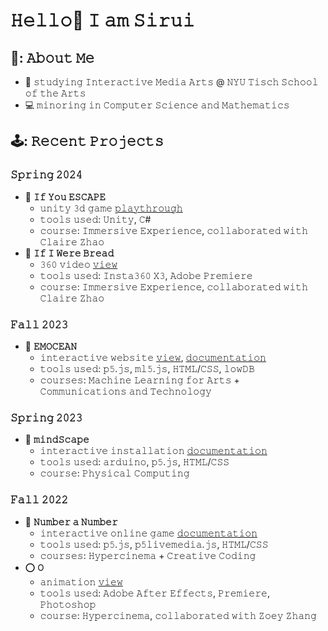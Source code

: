 # 𝙷𝚎𝚕𝚕𝚘👋 𝙸 𝚊𝚖 𝚂𝚒𝚛𝚞𝚒



## 🌻: 𝙰𝚋𝚘𝚞𝚝 𝙼𝚎
- 📖 𝚜𝚝𝚞𝚍𝚢𝚒𝚗𝚐 𝙸𝚗𝚝𝚎𝚛𝚊𝚌𝚝𝚒𝚟𝚎 𝙼𝚎𝚍𝚒𝚊 𝙰𝚛𝚝𝚜 @ 𝙽𝚈𝚄 𝚃𝚒𝚜𝚌𝚑 𝚂𝚌𝚑𝚘𝚘𝚕 𝚘𝚏 𝚝𝚑𝚎 𝙰𝚛𝚝𝚜
- 💻 𝚖𝚒𝚗𝚘𝚛𝚒𝚗𝚐 𝚒𝚗 𝙲𝚘𝚖𝚙𝚞𝚝𝚎𝚛 𝚂𝚌𝚒𝚎𝚗𝚌𝚎 𝚊𝚗𝚍 𝙼𝚊𝚝𝚑𝚎𝚖𝚊𝚝𝚒𝚌𝚜


## 🕹️: 𝚁𝚎𝚌𝚎𝚗𝚝 𝙿𝚛𝚘𝚓𝚎𝚌𝚝𝚜
### 𝚂𝚙𝚛𝚒𝚗𝚐 𝟸𝟶𝟸𝟺
- 👻 **𝙸𝚏 𝚈𝚘𝚞 𝙴𝚂𝙲𝙰𝙿𝙴**
  - 𝚞𝚗𝚒𝚝𝚢 𝟹𝚍 𝚐𝚊𝚖𝚎 [𝚙𝚕𝚊𝚢𝚝𝚑𝚛𝚘𝚞𝚐𝚑](https://vimeo.com/920309261?share=copy)
  - 𝚝𝚘𝚘𝚕𝚜 𝚞𝚜𝚎𝚍: 𝚄𝚗𝚒𝚝𝚢, 𝙲#
  - 𝚌𝚘𝚞𝚛𝚜𝚎: 𝙸𝚖𝚖𝚎𝚛𝚜𝚒𝚟𝚎 𝙴𝚡𝚙𝚎𝚛𝚒𝚎𝚗𝚌𝚎, 𝚌𝚘𝚕𝚕𝚊𝚋𝚘𝚛𝚊𝚝𝚎𝚍 𝚠𝚒𝚝𝚑 𝙲𝚕𝚊𝚒𝚛𝚎 𝚉𝚑𝚊𝚘
- 🍞 **𝙸𝚏 𝙸 𝚆𝚎𝚛𝚎 𝙱𝚛𝚎𝚊𝚍**
  - 𝟹𝟼𝟶 𝚟𝚒𝚍𝚎𝚘 [𝚟𝚒𝚎𝚠](https://www.youtube.com/watch?v=iUGKH4f_Ln0)
  - 𝚝𝚘𝚘𝚕𝚜 𝚞𝚜𝚎𝚍: 𝙸𝚗𝚜𝚝𝚊𝟹𝟼𝟶 𝚇𝟹, 𝙰𝚍𝚘𝚋𝚎 𝙿𝚛𝚎𝚖𝚒𝚎𝚛𝚎 
  - 𝚌𝚘𝚞𝚛𝚜𝚎: 𝙸𝚖𝚖𝚎𝚛𝚜𝚒𝚟𝚎 𝙴𝚡𝚙𝚎𝚛𝚒𝚎𝚗𝚌𝚎, 𝚌𝚘𝚕𝚕𝚊𝚋𝚘𝚛𝚊𝚝𝚎𝚍 𝚠𝚒𝚝𝚑 𝙲𝚕𝚊𝚒𝚛𝚎 𝚉𝚑𝚊𝚘
### 𝙵𝚊𝚕𝚕 𝟸𝟶𝟸𝟹
- 🌊 **𝙴𝙼𝙾𝙲𝙴𝙰𝙽**
  - 𝚒𝚗𝚝𝚎𝚛𝚊𝚌𝚝𝚒𝚟𝚎 𝚠𝚎𝚋𝚜𝚒𝚝𝚎 [𝚟𝚒𝚎𝚠](https://emocean.glitch.me/aStart.html), [𝚍𝚘𝚌𝚞𝚖𝚎𝚗𝚝𝚊𝚝𝚒𝚘𝚗](https://vimeo.com/906901231?share=copy)
  - 𝚝𝚘𝚘𝚕𝚜 𝚞𝚜𝚎𝚍: 𝚙𝟻.𝚓𝚜, 𝚖𝚕𝟻.𝚓𝚜, 𝙷𝚃𝙼𝙻/𝙲𝚂𝚂, 𝚕𝚘𝚠𝙳𝙱
  - 𝚌𝚘𝚞𝚛𝚜𝚎𝚜: 𝙼𝚊𝚌𝚑𝚒𝚗𝚎 𝙻𝚎𝚊𝚛𝚗𝚒𝚗𝚐 𝚏𝚘𝚛 𝙰𝚛𝚝𝚜 + 𝙲𝚘𝚖𝚖𝚞𝚗𝚒𝚌𝚊𝚝𝚒𝚘𝚗𝚜 𝚊𝚗𝚍 𝚃𝚎𝚌𝚑𝚗𝚘𝚕𝚘𝚐𝚢
### 𝚂𝚙𝚛𝚒𝚗𝚐 𝟸𝟶𝟸𝟹
- 🧘 **𝚖𝚒𝚗𝚍𝚂𝚌𝚊𝚙𝚎**
  - 𝚒𝚗𝚝𝚎𝚛𝚊𝚌𝚝𝚒𝚟𝚎 𝚒𝚗𝚜𝚝𝚊𝚕𝚕𝚊𝚝𝚒𝚘𝚗 [𝚍𝚘𝚌𝚞𝚖𝚎𝚗𝚝𝚊𝚝𝚒𝚘𝚗](https://vimeo.com/906896461?share=copy)
  - 𝚝𝚘𝚘𝚕𝚜 𝚞𝚜𝚎𝚍: 𝚊𝚛𝚍𝚞𝚒𝚗𝚘, 𝚙𝟻.𝚓𝚜, 𝙷𝚃𝙼𝙻/𝙲𝚂𝚂
  - 𝚌𝚘𝚞𝚛𝚜𝚎: 𝙿𝚑𝚢𝚜𝚒𝚌𝚊𝚕 𝙲𝚘𝚖𝚙𝚞𝚝𝚒𝚗𝚐
### 𝙵𝚊𝚕𝚕 𝟸𝟶𝟸𝟸
- 🎲 **𝙽𝚞𝚖𝚋𝚎𝚛 𝚊 𝙽𝚞𝚖𝚋𝚎𝚛**
  - 𝚒𝚗𝚝𝚎𝚛𝚊𝚌𝚝𝚒𝚟𝚎 𝚘𝚗𝚕𝚒𝚗𝚎 𝚐𝚊𝚖𝚎 [𝚍𝚘𝚌𝚞𝚖𝚎𝚗𝚝𝚊𝚝𝚒𝚘𝚗](https://vimeo.com/781209774)
  - 𝚝𝚘𝚘𝚕𝚜 𝚞𝚜𝚎𝚍: 𝚙𝟻.𝚓𝚜, 𝚙𝟻𝚕𝚒𝚟𝚎𝚖𝚎𝚍𝚒𝚊.𝚓𝚜, 𝙷𝚃𝙼𝙻/𝙲𝚂𝚂
  - 𝚌𝚘𝚞𝚛𝚜𝚎𝚜: 𝙷𝚢𝚙𝚎𝚛𝚌𝚒𝚗𝚎𝚖𝚊 + 𝙲𝚛𝚎𝚊𝚝𝚒𝚟𝚎 𝙲𝚘𝚍𝚒𝚗𝚐
  <!--  [𝙿𝙻𝙰𝚈](https://editor.p5js.org/sirui/full/6a3npaiNZ) -->
- ⭕️ **𝙾**
  - 𝚊𝚗𝚒𝚖𝚊𝚝𝚒𝚘𝚗 [𝚟𝚒𝚎𝚠](https://vimeo.com/766104826?share=copy)
  - 𝚝𝚘𝚘𝚕𝚜 𝚞𝚜𝚎𝚍: 𝙰𝚍𝚘𝚋𝚎 𝙰𝚏𝚝𝚎𝚛 𝙴𝚏𝚏𝚎𝚌𝚝𝚜, 𝙿𝚛𝚎𝚖𝚒𝚎𝚛𝚎, 𝙿𝚑𝚘𝚝𝚘𝚜𝚑𝚘𝚙
  - 𝚌𝚘𝚞𝚛𝚜𝚎: 𝙷𝚢𝚙𝚎𝚛𝚌𝚒𝚗𝚎𝚖𝚊, 𝚌𝚘𝚕𝚕𝚊𝚋𝚘𝚛𝚊𝚝𝚎𝚍 𝚠𝚒𝚝𝚑 𝚉𝚘𝚎𝚢 𝚉𝚑𝚊𝚗𝚐

